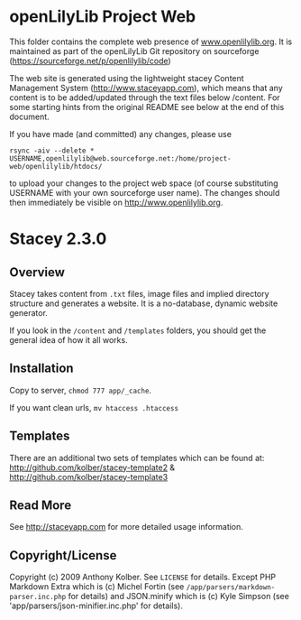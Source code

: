 openLilyLib Project Web
=======================

This folder contains the complete web presence of www.openlilylib.org.
It is maintained as part of the openLilyLib Git repository on sourceforge (https://sourceforge.net/p/openlilylib/code)

The web site is generated using the lightweight stacey Content Management System (http://www.staceyapp.com), which means that any content is to be added/updated through the text files below /content.
For some starting hints from the original README see below at the end of this document.

If you have made (and committed) any changes, please use

    rsync -aiv --delete * USERNAME,openlilylib@web.sourceforge.net:/home/project-web/openlilylib/htdocs/

to upload your changes to the project web space (of course substituting USERNAME with your own sourceforge user name).
The changes should then immediately be visible on http://www.openlilylib.org.
# Stacey 2.3.0

## Overview
Stacey takes content from `.txt` files, image files and implied directory structure and generates a website.
It is a no-database, dynamic website generator.

If you look in the `/content` and `/templates` folders, you should get the general idea of how it all works.

## Installation

Copy to server, `chmod 777 app/_cache`.

If you want clean urls, `mv htaccess .htaccess`

## Templates

There are an additional two sets of templates which can be found at:
<http://github.com/kolber/stacey-template2> &
<http://github.com/kolber/stacey-template3>

## Read More

See <http://staceyapp.com> for more detailed usage information.

## Copyright/License

Copyright (c) 2009 Anthony Kolber. See `LICENSE` for details.
Except PHP Markdown Extra which is (c) Michel Fortin (see `/app/parsers/markdown-parser.inc.php` for details) and
JSON.minify which is (c) Kyle Simpson (see 'app/parsers/json-minifier.inc.php' for details).